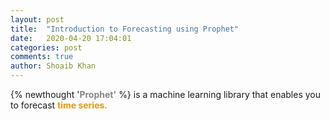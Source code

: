 ```yaml
---
layout: post
title:  "Introduction to Forecasting using Prophet"
date:   2020-04-20 17:04:01
categories: post
comments: true
author: Shoaib Khan
---
```


{% newthought '<b style="color:#868686;">Prophet'</b> %} is a machine learning library that enables you to forecast <b style="color:#ea9808;">time series.</b>


<!--more-->
